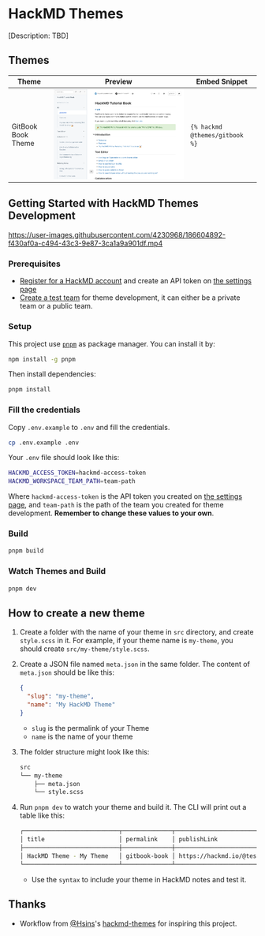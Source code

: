 # HackMD Themes

[Description: TBD]

## Themes

<!-- THEME_START -->

| Theme              | Preview                             | Embed Snippet                  |
| ------------------ | ----------------------------------- | ------------------------------ |
| GitBook Book Theme | ![gitbook](docs/images/gitbook.png) | `{% hackmd @themes/gitbook %}` |

<!-- THEME_END -->

## Getting Started with HackMD Themes Development

https://user-images.githubusercontent.com/4230968/186604892-f430af0a-c494-43c3-9e87-3ca1a9a901df.mp4

### Prerequisites

- [Register for a HackMD account](https://hackmd.io) and create an API token on [the settings page](https://hackmd.io/settings#api)
- [Create a test team](https://hackmd.io/c/tutorials/%2F%40docs%2Fwhat-is-team) for theme development, it can either be a private team or a public team.

### Setup

This project use [`pnpm`](https://pnpm.io/) as package manager. You can install it by:

```bash
npm install -g pnpm
```

Then install dependencies:

```bash
pnpm install
```

### Fill the credentials

Copy `.env.example` to `.env` and fill the credentials.

```bash
cp .env.example .env
```

Your `.env` file should look like this:

```bash
HACKMD_ACCESS_TOKEN=hackmd-access-token
HACKMD_WORKSPACE_TEAM_PATH=team-path
```

Where `hackmd-access-token` is the API token you created on [the settings page](https://hackmd.io/settings#api), and `team-path` is the path of the team you created for theme development. **Remember to change these values to your own**.

### Build

```bash
pnpm build
```

### Watch Themes and Build

```bash
pnpm dev
```

## How to create a new theme

1. Create a folder with the name of your theme in `src` directory, and create `style.scss` in it. For example, if your theme name is `my-theme`, you should create `src/my-theme/style.scss`.
2. Create a JSON file named `meta.json` in the same folder. The content of `meta.json` should be like this:

   ```json
   {
     "slug": "my-theme",
     "name": "My HackMD Theme"
   }
   ```

   - `slug` is the permalink of your Theme
   - `name` is the name of your theme

3. The folder structure might look like this:

   ```bash
   src
   └── my-theme
       ├── meta.json
       └── style.scss
   ```

4. Run `pnpm dev` to watch your theme and build it. The CLI will print out a table like this:

   ```bash
   ┌───────────────────────────┬──────────────┬───────────────────────────────────────────────┬───────────────────────────────────────┐
   │ title                     │ permalink    │ publishLink                                   │ syntax                                │
   ├───────────────────────────┼──────────────┼───────────────────────────────────────────────┼───────────────────────────────────────┤
   │ HackMD Theme - My Theme   │ gitbook-book │ https://hackmd.io/@test-team-dev/my-theme     │ {% hackmd @test-team-dev/my-theme %}  │
   └───────────────────────────┴──────────────┴───────────────────────────────────────────────┴───────────────────────────────────────┘
   ```

   - Use the `syntax` to include your theme in HackMD notes and test it.

## Thanks

- Workflow from [@Hsins](https://github.com/@Hsins)'s [hackmd-themes](https://github.com/Hsins/hackmd-themes) for inspiring this project.
